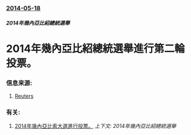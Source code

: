 ### [2014-05-18](/news/2014/05/18/index.md)

##### 2014年幾內亞比紹總統選舉
# 2014年幾內亞比紹總統選舉進行第二輪投票。 




### 信息来源:

1. [Reuters](http://www.reuters.com/article/2014/05/18/us-bissau-election-idUSBREA4H02Q20140518)

### 有关:

1. [ 2014年幾內亞比索大選進行投票。](/news/2014/04/13/2014年幾內亞比索大選進行投票.md) _上下文: 2014年幾內亞比紹總統選舉_
